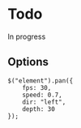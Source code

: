 # Todo

In progress

## Options

```
$("element").pan({
	fps: 30,
    speed: 0.7,
    dir: "left",
    depth: 30
});
```